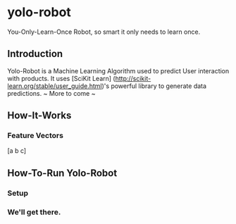 yolo-robot
==========

You-Only-Learn-Once Robot, so smart it only needs to learn once. 

Introduction
------------
Yolo-Robot is a Machine Learning Algorithm used to predict User interaction with products. 
It uses [SciKit Learn] (http://scikit-learn.org/stable/user_guide.html)'s powerful library to generate data predictions.
~ More to come ~

How-It-Works
------------
### Feature Vectors
[a b c]


How-To-Run Yolo-Robot
---------------------
### Setup

### We'll get there.
